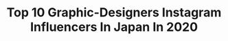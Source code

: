 ---
title: Top 10 Graphic-Designers Instagram Influencers In Japan In 2020
description: >-
  Find top graphic-designers Instagram influencers in Japan in 2020. Most popular hashtags: #japan #tokyo #travel #design.
platform: Instagram
profiles:
  - username: "chispipika"
    fullname: >-
      ♡ 忘れられない鋼 🍂
    location: "Japan"
    followers: 8273
    engagement: 2012
    commentsToLikes: 0.054720
    avatar: "https://scontent-lhr8-1.cdninstagram.com/v/t51.2885-19/s320x320/73470573_472689130046015_4526332575735611392_n.jpg?_nc_ht=scontent-lhr8-1.cdninstagram.com&_nc_ohc=30MudPbIkTkAX_J3_Uu&oh=2566955328e8f7957187cfa6ce5e7887&oe=5EBB2A76"
    verified: false
    hashtags: "#eclectic, #art, #instagram, #simplycooldesign"
  - username: "hantaraki"
    fullname: >-
      Hunter
    location: "Japan"
    followers: 64528
    engagement: 2168
    commentsToLikes: 0.007984
    avatar: "https://scontent-ams4-1.cdninstagram.com/v/t51.2885-19/s320x320/59799390_2251759535088839_3677189508064870400_n.jpg?_nc_ht=scontent-ams4-1.cdninstagram.com&_nc_ohc=9XqMLfTXAi4AX9kVjYN&oh=267ae0a0bbc29abcb1b658b485e9a688&oe=5EBC7571"
    verified: false
    hashtags: "#myinstaxshoutout, #ad, #duet"
  - username: "eric_flowerboy"
    fullname: >-
      Eric Aleson
    location: "Japan"
    followers: 57948
    engagement: 232
    commentsToLikes: 0.005498
    avatar: "https://scontent-ams4-1.cdninstagram.com/v/t51.2885-19/s320x320/87349160_586672105260113_3457480121030541312_n.jpg?_nc_ht=scontent-ams4-1.cdninstagram.com&_nc_ohc=SpVkjePg-pYAX-vTclP&oh=85b51ba5c513b472b925236631053c02&oe=5EB451A1"
    verified: false
    hashtags: "#tokyo, #travel, #sunday, #florist"
  - username: "yeelaine_"
    fullname: >-
      ELAINE YEE 🐯
    location: "Japan"
    followers: 48680
    engagement: 345
    commentsToLikes: 0.014440
    avatar: "https://scontent-lhr8-1.cdninstagram.com/v/t51.2885-19/s320x320/90734817_603767826868903_6414321111529422848_n.jpg?_nc_ht=scontent-lhr8-1.cdninstagram.com&_nc_ohc=gFYC3gQb9iMAX9nJfJQ&oh=ad0ce8b78049e4aa8e3244ee8aa87ee4&oe=5EBA4C36"
    verified: false
    hashtags: "#triples, #yeelainetravels, #mood, #prada"
  - username: "ai_mogmog"
    fullname: >-
      Ai Horikawa
    location: "Japan"
    followers: 20522
    engagement: 369
    commentsToLikes: 0.018760
    avatar: "https://scontent-ams4-1.cdninstagram.com/v/t51.2885-19/s320x320/88471505_1899502956860759_8212880070214156288_n.jpg?_nc_ht=scontent-ams4-1.cdninstagram.com&_nc_ohc=xHIRoXG1pLUAX_SLcCv&oh=630eb404e2ac106ee9cfec36174d6dc8&oe=5EB9C59C"
    verified: false
    hashtags: ""
  - username: "obatasaki"
    fullname: >-
      obatasaki
    location: "Japan"
    followers: 21857
    engagement: 288
    commentsToLikes: 0.003837
    avatar: "https://scontent-lhr8-1.cdninstagram.com/v/t51.2885-19/10843793_1514997955416481_1427078284_a.jpg?_nc_ht=scontent-lhr8-1.cdninstagram.com&_nc_ohc=Bue68sC6JpgAX9guxw9&oh=f758e069d5b0719bfc09a1025ccafd8a&oe=5EB2A9D3"
    verified: false
    hashtags: "#repost, #togoyamanashi"
  - username: "igor_eezo"
    fullname: >-
      Igor Khrupin
    location: "Japan"
    followers: 21124
    engagement: 265
    commentsToLikes: 0.006257
    avatar: "https://scontent-ams4-1.cdninstagram.com/v/t51.2885-19/s320x320/69695589_893164151067141_8632056057826377728_n.jpg?_nc_ht=scontent-ams4-1.cdninstagram.com&_nc_ohc=ggKsoTSmFZAAX-vrO82&oh=183ea5a64b4b655660c8dfb00315bb25&oe=5EB26BEA"
    verified: false
    hashtags: "#eplorejpn, #artoftheday, #urbanphoto, #beautifuldestinations"
  - username: "kohyamada"
    fullname: >-
      𝔎𝔬𝔥 𝔜𝔞𝔪𝔞𝔡𝔞
    location: "Japan"
    followers: 5030
    engagement: 520
    commentsToLikes: 0.013804
    avatar: "https://scontent-frx5-1.cdninstagram.com/v/t51.2885-19/s320x320/88121681_600373200815594_7563463839484739584_n.jpg?_nc_ht=scontent-frx5-1.cdninstagram.com&_nc_ohc=pmjrntaGZxEAX8HvpHG&oh=9dbb4dfafab4745da78726fc6bb626f4&oe=5EA7E9CD"
    verified: false
    hashtags: "#bearbrick, #coldrain, #truenorth, #whileiremember"
---